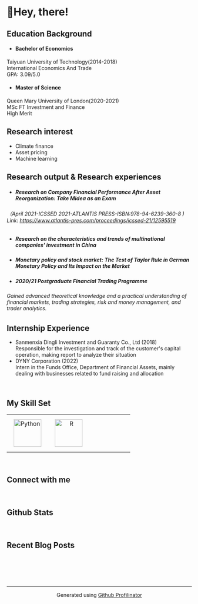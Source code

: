 # **👏Hey, there!**  
  

## Education  Background  
  

- #### Bachelor of Economics
Taiyuan University of Technology(2014-2018)\
 International Economics And Trade\
GPA: 3.09/5.0
- #### Master of Science
Queen Mary University of London(2020-2021)\
MSc FT Investment and Finance\
High Merit  
  

## Research interest  
  

- Climate finance
- Asset pricing
- Machine learning  
  

## Research output & Research experiences  
  

- ##### Research on Company Financial Performance After Asset Reorganization: Take Midea as an Exam
 ###### （April 2021-ICSSED 2021-ATLANTIS PRESS-ISBN:978-94-6239-360-8 )  Link: https://www.atlantis-pres.com/proceedings/icssed-21/12595519
- ##### Research on the characteristics and trends of multinational companies' investment in China
- ##### Monetary policy and stock market: The Test of Taylor Rule in German Monetary Policy and Its Impact on the Market
- ##### 2020/21 Postgraduate Financial Trading Programme
###### Gained advanced theoretical knowledge and a practical understanding of financial markets, trading strategies, risk and money management, and trader analytics.
  
  

## Internship Experience  
  

- Sanmenxia Dingli Investment and Guaranty Co., Ltd (2018)\
Responsible for the investigation and track of the customer's capital operation, making report to analyze their situation
- DYNY Corporation (2022)\
Intern in the Funds Office, Department of Financial Assets, mainly dealing with businesses related to fund raising and allocation 

<br/>  


## My Skill Set  
<table><tr><td valign="top" width="33%">

<div align="center">  
<a href="https://www.python.org/" target="_blank"><img style="margin: 10px" src="https://profilinator.rishav.dev/skills-assets/python-original.svg" alt="Python" height="75" /></a>  
</div>

</td><td valign="top" width="33%">

<div align="center">  
<a href="https://www.r-project.org/" target="_blank"><img style="margin: 10px" src="https://profilinator.rishav.dev/skills-assets/r.svg" alt="R" height="75" /></a>  
</div>

</td><td valign="top" width="33%">



</td></tr></table>  

<br/>  


## Connect with me  
  

<br/>  


## Github Stats  
  

<br/>  


## Recent Blog Posts  
  

<br/>  

  

<br/>  

  

<br/>  


<br />

----
<div align="center">Generated using <a href="https://profilinator.rishav.dev/" target="_blank">Github Profilinator</a></div>
